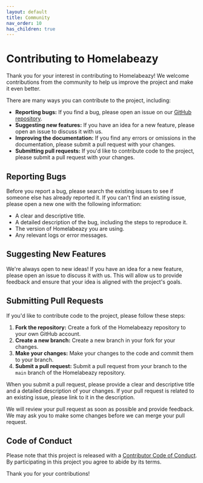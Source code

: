 ```yaml
---
layout: default
title: Community
nav_order: 10
has_children: true
---
```


# Contributing to Homelabeazy

Thank you for your interest in contributing to Homelabeazy! We welcome contributions from the community to help us improve the project and make it even better.

There are many ways you can contribute to the project, including:

*   **Reporting bugs:** If you find a bug, please open an issue on our [GitHub repository](https://github.com/homelabeazy/homelabeazy/issues).
*   **Suggesting new features:** If you have an idea for a new feature, please open an issue to discuss it with us.
*   **Improving the documentation:** If you find any errors or omissions in the documentation, please submit a pull request with your changes.
*   **Submitting pull requests:** If you'd like to contribute code to the project, please submit a pull request with your changes.

## Reporting Bugs

Before you report a bug, please search the existing issues to see if someone else has already reported it. If you can't find an existing issue, please open a new one with the following information:

*   A clear and descriptive title.
*   A detailed description of the bug, including the steps to reproduce it.
*   The version of Homelabeazy you are using.
*   Any relevant logs or error messages.

## Suggesting New Features

We're always open to new ideas! If you have an idea for a new feature, please open an issue to discuss it with us. This will allow us to provide feedback and ensure that your idea is aligned with the project's goals.

## Submitting Pull Requests

If you'd like to contribute code to the project, please follow these steps:

1.  **Fork the repository:** Create a fork of the Homelabeazy repository to your own GitHub account.
2.  **Create a new branch:** Create a new branch in your fork for your changes.
3.  **Make your changes:** Make your changes to the code and commit them to your branch.
4.  **Submit a pull request:** Submit a pull request from your branch to the `main` branch of the Homelabeazy repository.

When you submit a pull request, please provide a clear and descriptive title and a detailed description of your changes. If your pull request is related to an existing issue, please link to it in the description.

We will review your pull request as soon as possible and provide feedback. We may ask you to make some changes before we can merge your pull request.

## Code of Conduct

Please note that this project is released with a [Contributor Code of Conduct](https://github.com/homelabeazy/homelabeazy/blob/main/CODE_OF_CONDUCT.md). By participating in this project you agree to abide by its terms.

Thank you for your contributions!
